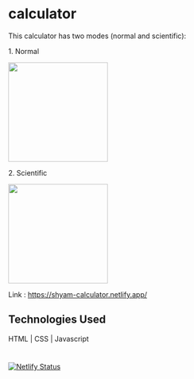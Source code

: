 <!-- ![Screenshot (97)](https://user-images.githubusercontent.com/79257444/130315838-9bd3f9ee-ecd2-401c-b133-45649e5ce2a4.png) -->
<!-- ![Screenshot (98)](https://user-images.githubusercontent.com/79257444/130315839-47e55035-1c9a-402d-85eb-8f3899853095.png) -->
# calculator
This calculator has two modes (normal and scientific):

<p>1. Normal<p>
<img src="https://user-images.githubusercontent.com/79257444/130315838-9bd3f9ee-ecd2-401c-b133-45649e5ce2a4.png" width = 200>

<p>2. Scientific<p>
<img src="https://user-images.githubusercontent.com/79257444/130315839-47e55035-1c9a-402d-85eb-8f3899853095.png" width = 200>

Link : https://shyam-calculator.netlify.app/

## Technologies Used
HTML | CSS | Javascript
#

[![Netlify Status](https://api.netlify.com/api/v1/badges/7a3e0c67-ddb6-4c43-94c4-2240aa4f25da/deploy-status)](https://app.netlify.com/sites/shyam-calculator/deploys)

